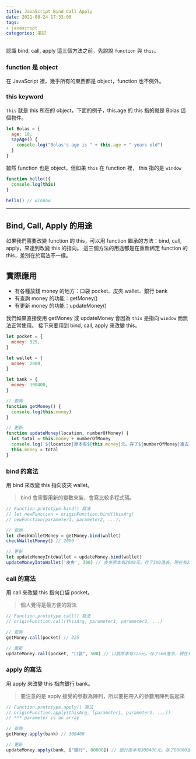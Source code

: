 ```yaml
---
title: JavaScript Bind Call Apply
date: 2021-08-24 17:33:00
tags:
- javascript
categories: 筆記
---
```

認識 bind, call, apply 這三個方法之前，先說說 `function` 與 `this`。

### function 是 object
在 JavaScript 裡，幾乎所有的東西都是 object，function 也不例外。
<!-- more -->
### this keyword
`this` 就是 this 所在的 object，下面的例子，this.age 的 this 指的就是 Bolas 這個物件。
```js
let Bolas = {
  age: 18,
  sayAge() {
    console.log("Bolas's age is " + this.age + " years old")
  }
}
```

雖然 function 也是 object，但如果 `this` 在 function 裡， this 指的是 `window`
```js
function hello(){
  console.log(this)
}

hello() // window
```
---
## Bind, Call, Apply 的用途
如果我們需要改變 function 的 this，可以用 function 繼承的方法：bind, call, apply，來達到改變 this 的指向。
這三個方法的用途都是在重新綁定 function 的 this，差別在於寫法不一樣。

## 實際應用
- 有各種放錢 money 的地方：口袋 pocket、皮夾 wallet、銀行 bank
- 有查詢 money 的功能：getMoney()
- 有更新 money 的功能：updateMoney()

我們如果直接使用 getMoney 或 updateMoney 會因為 `this` 是指向 `window` 而無法正常使用。
接下來要用到 bind, call, apply 來改變 this。
```js
let pocket = {
  money: 325,
}

let wallet = {
  money: 2000,
}

let bank = {
  money: 300400,
}

// 查詢
function getMoney() {
  console.log(this.money)
}

// 更新
function updateMoney(location, numberOfMoney) {
  let total = this.money + numberOfMoney
  console.log(`${location}原本有${this.money}元。存了${numberOfMoney}進去，現在有${total}元。`)
  this.money = total
}
```

### bind 的寫法
用 bind 來改變 this 指向皮夾 wallet。
> bind 會需要用新的變數來裝，會寫比較多程式碼。

```js
// Function.prototype.bind() 寫法
// let newFunction = originFunction.bind(thisArg)
// newFunction(parameter1, parameter2, ...);

// 查詢
let checkWalletMoney = getMoney.bind(wallet)
checkWalletMoney() // 2000

// 更新
let updateMoneyIntoWallet = updateMoney.bind(wallet)
updateMoneyIntoWallet('皮夾', 300) // 皮夾原本有2000元。存了300進去，現在有2300元。
```

### call 的寫法
用 call 來改變 this 指向口袋 pocket。
> 個人覺得是最方便的寫法
```js
// Function.prototype.call() 寫法
// originFunction.call(thisArg, parameter1, parameter2, ...)

// 查詢
getMoney.call(pocket) // 325

// 更新
updateMoney.call(pocket, "口袋", 500) // 口袋原本有325元。存了500進去，現在有825元。
```

### apply 的寫法
用 apply 來改變 this 指向銀行 bank。
> 要注意的是 apply 接受的參數為陣列，所以要把帶入的參數用陣列裝起來
```js
// Function.prototype.apply() 寫法
// originFunction.apply(thisArg, [parameter1, parameter2, ...])
// *** parameter is an array

// 查詢
getMoney.apply(bank) // 300400

// 更新
updateMoney.apply(bank, ["銀行", 80000]) // 銀行原本有300400元。存了80000進去，現在有380400元。
```